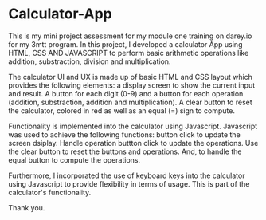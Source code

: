 # Calculator-App

This is my mini project assessment for my module one training on darey.io for my 3mtt program. In this project, I developed a calculator App using HTML, CSS AND JAVASCRIPT to perform basic arithmetic operations like addition, substraction, division and multiplication.

The calculator UI and UX is made up of basic HTML and CSS layout which provides the following elements: a display screen to show the current input and result. A button for each digit (0-9) and a button for each operation (addition, substraction, addition and multiplication). A clear button to reset the calculator, colored in red as well as an equal (=) sign to compute.

Functionality is implemented into the calculator using Javascript. Javascript was used to achieve the following functions: button click to update the screen dsiplay. Handle operation buttton click to update the operations. Use the clear button to reset the buttons and operations. And, to handle the equal button to compute the operations.

Furthermore, I incorporated the use of keyboard keys into the calculator using Javascript to provide flexibility in terms of usage. This is part of the calculator's functionality.

Thank you.
